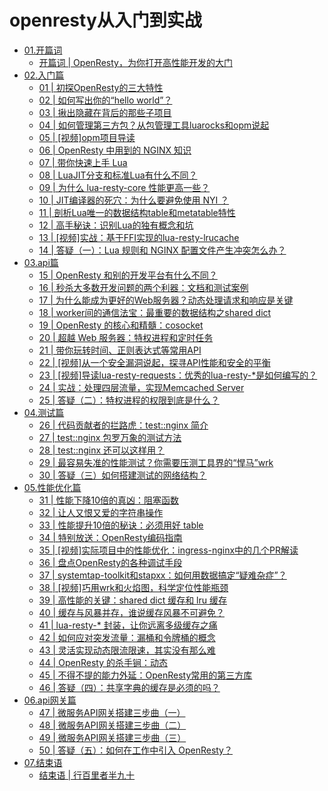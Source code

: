 # openresty从入门到实战
- [01.开篇词](/openresty从入门到实战/01.开篇词)
  - [开篇词 | OpenResty，为你打开高性能开发的大门](/openresty从入门到实战/01.开篇词/01)
- [02.入门篇](/openresty从入门到实战/02.入门篇)
  - [01 | 初探OpenResty的三大特性](/openresty从入门到实战/02.入门篇/01)
  - [02 | 如何写出你的“hello world”？](/openresty从入门到实战/02.入门篇/02)
  - [03 | 揪出隐藏在背后的那些子项目](/openresty从入门到实战/02.入门篇/03)
  - [04 | 如何管理第三方包？从包管理工具luarocks和opm说起](/openresty从入门到实战/02.入门篇/04)
  - [05 | [视频]opm项目导读](/openresty从入门到实战/02.入门篇/05)
  - [06 | OpenResty 中用到的 NGINX 知识](/openresty从入门到实战/02.入门篇/06)
  - [07 | 带你快速上手 Lua](/openresty从入门到实战/02.入门篇/07)
  - [08 | LuaJIT分支和标准Lua有什么不同？](/openresty从入门到实战/02.入门篇/08)
  - [09 | 为什么 lua-resty-core 性能更高一些？](/openresty从入门到实战/02.入门篇/09)
  - [10 | JIT编译器的死穴：为什么要避免使用 NYI ？](/openresty从入门到实战/02.入门篇/10)
  - [11 | 剖析Lua唯一的数据结构table和metatable特性](/openresty从入门到实战/02.入门篇/11)
  - [12 | 高手秘诀：识别Lua的独有概念和坑](/openresty从入门到实战/02.入门篇/12)
  - [13 | [视频]实战：基于FFI实现的lua-resty-lrucache](/openresty从入门到实战/02.入门篇/13)
  - [14 | 答疑（一）：Lua 规则和 NGINX 配置文件产生冲突怎么办？](/openresty从入门到实战/02.入门篇/14)
- [03.api篇](/openresty从入门到实战/03.api篇)
  - [15 | OpenResty 和别的开发平台有什么不同？](/openresty从入门到实战/03.api篇/01)
  - [16 | 秒杀大多数开发问题的两个利器：文档和测试案例](/openresty从入门到实战/03.api篇/02)
  - [17 | 为什么能成为更好的Web服务器？动态处理请求和响应是关键](/openresty从入门到实战/03.api篇/03)
  - [18 | worker间的通信法宝：最重要的数据结构之shared dict](/openresty从入门到实战/03.api篇/04)
  - [19 | OpenResty 的核心和精髓：cosocket](/openresty从入门到实战/03.api篇/05)
  - [20 | 超越 Web 服务器：特权进程和定时任务](/openresty从入门到实战/03.api篇/06)
  - [21 | 带你玩转时间、正则表达式等常用API](/openresty从入门到实战/03.api篇/07)
  - [22 | [视频]从一个安全漏洞说起，探寻API性能和安全的平衡](/openresty从入门到实战/03.api篇/08)
  - [23 | [视频]导读lua-resty-requests：优秀的lua-resty-*是如何编写的？](/openresty从入门到实战/03.api篇/09)
  - [24 | 实战：处理四层流量，实现Memcached Server](/openresty从入门到实战/03.api篇/10)
  - [25 | 答疑（二）：特权进程的权限到底是什么？](/openresty从入门到实战/03.api篇/11)
- [04.测试篇](/openresty从入门到实战/04.测试篇)
  - [26 | 代码贡献者的拦路虎：test::nginx 简介](/openresty从入门到实战/04.测试篇/01)
  - [27 | test::nginx 包罗万象的测试方法](/openresty从入门到实战/04.测试篇/02)
  - [28 | test::nginx 还可以这样用？](/openresty从入门到实战/04.测试篇/03)
  - [29 | 最容易失准的性能测试？你需要压测工具界的“悍马”wrk](/openresty从入门到实战/04.测试篇/04)
  - [30 | 答疑（三）如何搭建测试的网络结构？](/openresty从入门到实战/04.测试篇/05)
- [05.性能优化篇](/openresty从入门到实战/05.性能优化篇)
  - [31 | 性能下降10倍的真凶：阻塞函数](/openresty从入门到实战/05.性能优化篇/01)
  - [32 | 让人又恨又爱的字符串操作](/openresty从入门到实战/05.性能优化篇/02)
  - [33 | 性能提升10倍的秘诀：必须用好 table](/openresty从入门到实战/05.性能优化篇/03)
  - [34 | 特别放送：OpenResty编码指南](/openresty从入门到实战/05.性能优化篇/04)
  - [35 | [视频]实际项目中的性能优化：ingress-nginx中的几个PR解读](/openresty从入门到实战/05.性能优化篇/05)
  - [36 | 盘点OpenResty的各种调试手段](/openresty从入门到实战/05.性能优化篇/06)
  - [37 | systemtap-toolkit和stapxx：如何用数据搞定“疑难杂症”？](/openresty从入门到实战/05.性能优化篇/07)
  - [38 | [视频]巧用wrk和火焰图，科学定位性能瓶颈](/openresty从入门到实战/05.性能优化篇/08)
  - [39 | 高性能的关键：shared dict 缓存和 lru 缓存](/openresty从入门到实战/05.性能优化篇/09)
  - [40 | 缓存与风暴并存，谁说缓存风暴不可避免？](/openresty从入门到实战/05.性能优化篇/10)
  - [41 | lua-resty-* 封装，让你远离多级缓存之痛](/openresty从入门到实战/05.性能优化篇/11)
  - [42 | 如何应对突发流量：漏桶和令牌桶的概念](/openresty从入门到实战/05.性能优化篇/12)
  - [43 | 灵活实现动态限流限速，其实没有那么难](/openresty从入门到实战/05.性能优化篇/13)
  - [44 | OpenResty 的杀手锏：动态](/openresty从入门到实战/05.性能优化篇/14)
  - [45 | 不得不提的能力外延：OpenResty常用的第三方库](/openresty从入门到实战/05.性能优化篇/15)
  - [46 | 答疑（四）：共享字典的缓存是必须的吗？](/openresty从入门到实战/05.性能优化篇/16)
- [06.api网关篇](/openresty从入门到实战/06.api网关篇)
  - [47 | 微服务API网关搭建三步曲（一）](/openresty从入门到实战/06.api网关篇/01)
  - [48 | 微服务API网关搭建三步曲（二）](/openresty从入门到实战/06.api网关篇/02)
  - [49 | 微服务API网关搭建三步曲（三）](/openresty从入门到实战/06.api网关篇/03)
  - [50 | 答疑（五）：如何在工作中引入 OpenResty？](/openresty从入门到实战/06.api网关篇/04)
- [07.结束语](/openresty从入门到实战/07.结束语)
  - [结束语 | 行百里者半九十](/openresty从入门到实战/07.结束语/01)
